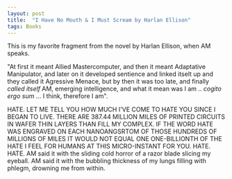```yaml
---
layout: post
title:  "I Have No Mouth & I Must Scream by Harlan Ellison"
tags: Books
---
```

This is my favorite fragment from the novel by Harlan Ellison, when AM speaks.

 "At first it meant Allied Mastercomputer, and then it meant Adaptative Manipulator, and later on it developed sentience and linked itselt up and they called it Agressive Menace, but by then it was too late, and finally *called itself* AM, emerging intelligence, and what it mean was I am .. *cogito ergo sum* ... I think, therefore I am".

HATE. LET ME TELL
YOU HOW MUCH I'VE
COME TO HATE YOU
SINCE I BEGAN TO
LIVE.  THERE ARE
387.44 MILLION MILES
OF PRINTED CIRCUITS
IN WAFER THIN LAYERS
THAN FILL MY
COMPLEX. IF THE
WORD HATE WAS
ENGRAVED ON EACH
NANOANGSRTOM OF
THOSE HUNDREDS OF
MILLIONS OF MILES IT
WOULD NOT EQUAL
ONE ONE-BILLIONTH
OF THE HATE I FEEL
FOR HUMANS AT THIS
MICRO-INSTANT FOR
YOU. HATE. HATE.
AM said it with the sliding cold horror of a razor
blade slicing my eyeball. AM said it with the 
bubbling thickness of my lungs filling with phlegm,
drowning me from within.
